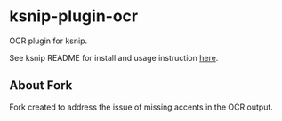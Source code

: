 # ksnip-plugin-ocr

OCR plugin for ksnip.

See ksnip README for install and usage instruction [here](https://github.com/ksnip/ksnip#plugins).



## About Fork
Fork created to address the issue of missing accents in the OCR output.